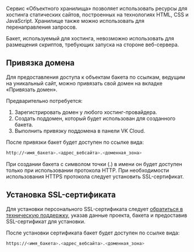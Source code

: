 Сервис «Объектного хранилища» позволяет использовать ресурсы для хостинга статических сайтов, построенных на технологиях HTML, CSS и JavaScript. Хранилище также можно использовать для перенаправления запросов.

<warn>

Бакет, используемый для хостинга, невозможно использовать для размещения скриптов, требующих запуска на стороне веб-сервера.

</warn>

## Привязка домена

Для предоставления доступа к объектам бакета по ссылкам, ведущим на уникальный сайт, можно привязать свой домен на вкладке «Привязать домен».

Предварительно потребуется:

1.  Зарегистрировать домен у любого хостинг-провайдера.
2.  Создать поддомен, который будет использован для созданного бакета.
3.  Выполнить привязку поддомена в панели VK Cloud.

После привязки бакет будет доступен по ссылке вида:

```bash
http://<имя_бакета>.<адрес_вебсайта>.<доменная_зона>
```

<info>

При создании бакета с символом точки (.) в имени он будет доступен только при использовании протокола HTTP. При необходимости использования HTTPS протокола следует установить SSL-сертификат.

</info>

## Установка SSL-сертификата

Для установки персонального SSL-сертификата следует [обратиться в техническую поддержку](/ru/contacts), указав данные проекта, бакета и предоставив SSL-сертификат для установки.

После установки сертификата бакет будет доступен по ссылке вида:

```bash
https://<имя_бакета>.<адрес_вебсайта>.<доменная_зона>
```

